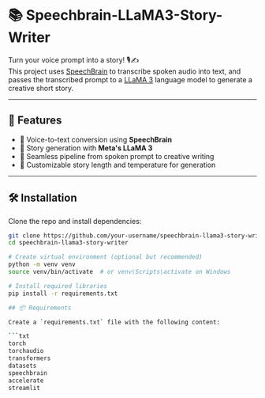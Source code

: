 # 📚 Speechbrain-LLaMA3-Story-Writer

Turn your voice prompt into a story! 🎙️✍️  
This project uses [SpeechBrain](https://speechbrain.readthedocs.io/) to transcribe spoken audio into text, and passes the transcribed prompt to a [LLaMA 3](https://huggingface.co/models?search=llama-3) language model to generate a creative short story.

---

## 🚀 Features

- 🎤 Voice-to-text conversion using **SpeechBrain**
- 🤖 Story generation with **Meta's LLaMA 3**
- 🧠 Seamless pipeline from spoken prompt to creative writing
- 📝 Customizable story length and temperature for generation

---

## 🛠️ Installation

Clone the repo and install dependencies:

```bash
git clone https://github.com/your-username/speechbrain-llama3-story-writer.git
cd speechbrain-llama3-story-writer

# Create virtual environment (optional but recommended)
python -m venv venv
source venv/bin/activate  # or venv\Scripts\activate on Windows

# Install required libraries
pip install -r requirements.txt

## 📦 Requirements

Create a `requirements.txt` file with the following content:

```txt
torch
torchaudio
transformers
datasets
speechbrain
accelerate
streamlit
